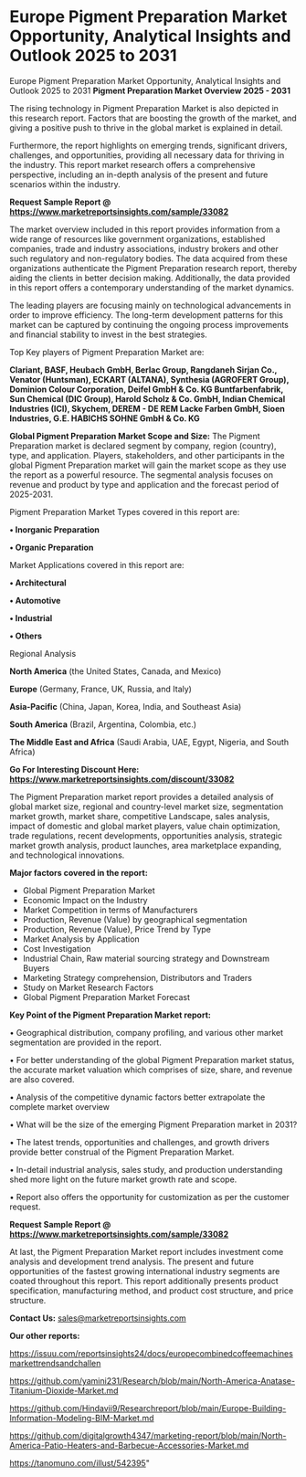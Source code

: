 # Europe Pigment Preparation Market Opportunity, Analytical Insights and Outlook 2025 to 2031
Europe Pigment Preparation Market Opportunity, Analytical Insights and Outlook 2025 to 2031
<Strong> Pigment Preparation Market Overview 2025 - 2031</strong>

The rising technology in Pigment Preparation Market is also depicted in this research report. Factors that are boosting the growth of the market, and giving a positive push to thrive in the global market is explained in detail.

Furthermore, the report highlights on emerging trends, significant drivers, challenges, and opportunities, providing all necessary data for thriving in the industry. This report market research offers a comprehensive perspective, including an in-depth analysis of the present and future scenarios within the industry.

<strong>Request Sample Report @ <a href=https://www.marketreportsinsights.com/sample/33082>https://www.marketreportsinsights.com/sample/33082</a></strong>

The market overview included in this report provides information from a wide range of resources like government organizations, established companies, trade and industry associations, industry brokers and other such regulatory and non-regulatory bodies. The data acquired from these organizations authenticate the Pigment Preparation research report, thereby aiding the clients in better decision making. Additionally, the data provided in this report offers a contemporary understanding of the market dynamics.

The leading players are focusing mainly on technological advancements in order to improve efficiency. The long-term development patterns for this market can be captured by continuing the ongoing process improvements and financial stability to invest in the best strategies.

Top Key players of Pigment Preparation Market are:

<strong>Clariant, BASF, Heubach GmbH, Berlac Group, Rangdaneh Sirjan Co., Venator (Huntsman), ECKART (ALTANA), Synthesia (AGROFERT Group), Dominion Colour Corporation, Deifel GmbH & Co. KG Buntfarbenfabrik, Sun Chemical (DIC Group), Harold Scholz & Co. GmbH, Indian Chemical Industries (ICI), Skychem, DEREM - DE REM Lacke Farben GmbH, Sioen Industries, G.E. HABICHS SOHNE GmbH & Co. KG</strong>

<strong><b>Global Pigment Preparation Market Scope and Size:</b></strong>
The Pigment Preparation market is declared segment by company, region (country), type, and application. Players, stakeholders, and other participants in the global Pigment Preparation market will gain the market scope as they use the report as a powerful resource. The segmental analysis focuses on revenue and product by type and application and the forecast period of 2025-2031.

Pigment Preparation Market Types covered in this report are:

<strong>•  Inorganic Preparation

•  Organic Preparation</strong>

Market Applications covered in this report are:

<strong>•  Architectural

•  Automotive

•  Industrial

•  Others</strong> 

Regional Analysis

<strong>North America</strong> (the United States, Canada, and Mexico)

<strong>Europe</strong> (Germany, France, UK, Russia, and Italy)

<strong>Asia-Pacific</strong> (China, Japan, Korea, India, and Southeast Asia)

<strong>South America</strong> (Brazil, Argentina, Colombia, etc.)

<strong>The Middle East and Africa</strong> (Saudi Arabia, UAE, Egypt, Nigeria, and South Africa)

<strong>Go For Interesting Discount Here: <a href=https://www.marketreportsinsights.com/discount/33082>https://www.marketreportsinsights.com/discount/33082</a></strong>

The Pigment Preparation market report provides a detailed analysis of global market size, regional and country-level market size, segmentation market growth, market share, competitive Landscape, sales analysis, impact of domestic and global market players, value chain optimization, trade regulations, recent developments, opportunities analysis, strategic market growth analysis, product launches, area marketplace expanding, and technological innovations.

<strong><b>Major factors covered in the report:</b></strong>
<ul>
  <li>Global Pigment Preparation Market </li>
  <li>Economic Impact on the Industry</li>
  <li>Market Competition in terms of Manufacturers</li>
  <li>Production, Revenue (Value) by geographical segmentation</li>
  <li>Production, Revenue (Value), Price Trend by Type</li>
  <li>Market Analysis by Application</li>
  <li>Cost Investigation</li>
  <li>Industrial Chain, Raw material sourcing strategy and Downstream Buyers</li>
  <li>Marketing Strategy comprehension, Distributors and Traders</li>
  <li>Study on Market Research Factors</li>
  <li>Global Pigment Preparation Market Forecast</li>
</ul>

<strong><b>Key Point of the Pigment Preparation Market report:</b></strong>

• Geographical distribution, company profiling, and various other market segmentation are provided in the report.

• For better understanding of the global Pigment Preparation market status, the accurate market valuation which comprises of size, share, and revenue are also covered.

• Analysis of the competitive dynamic factors better extrapolate the complete market overview

• What will be the size of the emerging Pigment Preparation market in 2031?

• The latest trends, opportunities and challenges, and growth drivers provide better construal of the Pigment Preparation Market.

• In-detail industrial analysis, sales study, and production understanding shed more light on the future market growth rate and scope.

• Report also offers the opportunity for customization as per the customer request.

<strong>Request Sample Report @ <a href=https://www.marketreportsinsights.com/sample/33082>https://www.marketreportsinsights.com/sample/33082</a></strong>

At last, the Pigment Preparation Market report includes investment come analysis and development trend analysis. The present and future opportunities of the fastest growing international industry segments are coated throughout this report. This report additionally presents product specification, manufacturing method, and product cost structure, and price structure.

<strong>Contact Us:</strong>
sales@marketreportsinsights.com

<strong>Our other reports:</strong>

<a href=https://issuu.com/reportsinsights24/docs/europecombinedcoffeemachinesmarkettrendsandchallen>https://issuu.com/reportsinsights24/docs/europecombinedcoffeemachinesmarkettrendsandchallen</a>

<a href=https://github.com/yamini231/Research/blob/main/North-America-Anatase-Titanium-Dioxide-Market.md>https://github.com/yamini231/Research/blob/main/North-America-Anatase-Titanium-Dioxide-Market.md</a>

<a href=https://github.com/Hindavii9/Researchreport/blob/main/Europe-Building-Information-Modeling-BIM-Market.md>https://github.com/Hindavii9/Researchreport/blob/main/Europe-Building-Information-Modeling-BIM-Market.md</a>

<a href=https://github.com/digitalgrowth4347/marketing-report/blob/main/North-America-Patio-Heaters-and-Barbecue-Accessories-Market.md>https://github.com/digitalgrowth4347/marketing-report/blob/main/North-America-Patio-Heaters-and-Barbecue-Accessories-Market.md</a>

<a href=https://tanomuno.com/illust/542395>https://tanomuno.com/illust/542395</a>"
